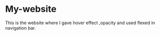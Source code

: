 # My-website
This is the website where I gave hover effect ,opacity and used flexed in navigation bar.
